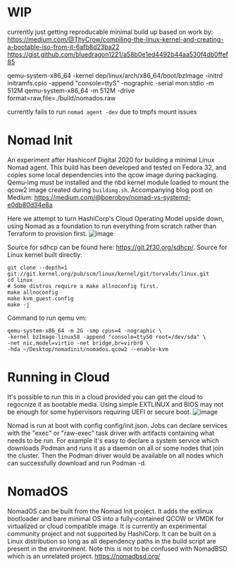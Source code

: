 # WIP
currently just getting reproducable minimal build up based on work by:
https://medium.com/@ThyCrow/compiling-the-linux-kernel-and-creating-a-bootable-iso-from-it-6afb8d23ba22
https://gist.github.com/bluedragon1221/a58b0e1ed4492b44aa530f4db0ffef85

qemu-system-x86_64 -kernel dep/linux/arch/x86_64/boot/bzImage -initrd initramfs.cpio -append "console=ttyS" -nographic -serial mon:stdio -m 512M
qemu-system-x86_64 -m 512M -drive format=raw,file=./build/nomados.raw

currently fails to run `nomad agent -dev` due to tmpfs mount issues

# Nomad Init
An experiment after Hashiconf Digital 2020 for building a minimal Linux Nomad agent. This build has been developed and tested on Fedora 32, and copies some local dependencies into the qcow image during packaging.  Qemu-img must be installed and the nbd kernel module loaded to mount the qcow2 image created during `buildimg.sh`.  Accompanying blog post on Medium: https://medium.com/@boeroboy/nomad-vs-systemd-e0db80d34e8a

Here we attempt to turn HashiCorp's Cloud Operating Model upside down, using Nomad as a foundation to run everything from scratch rather than Terraform to provision first.
![image](https://user-images.githubusercontent.com/7536012/159683583-618a326d-80ab-4d37-8f9a-d54d6fb18635.png)

Source for sdhcp can be found here: https://git.2f30.org/sdhcp/.
Source for Linux kernel built directly:
```
git clone --depth=1 git://git.kernel.org/pub/scm/linux/kernel/git/torvalds/linux.git
cd linux
# Some distros require a make allnoconfig first.
make allnoconfig
make kvm_guest.config
make -j
```

Command to run qemu vm:
```
qemu-system-x86_64 -m 2G -smp cpus=4 -nographic \
-kernel bzImage-linux58 -append "console=ttyS0 root=/dev/sda" \
-net nic,model=virtio -net bridge,br=virbr0 \
-hda ~/Desktop/nomadinit/nomados.qcow2 --enable-kvm
```
# Running in Cloud
It's possible to run this in a cloud provided you can get the cloud to regocnize it as bootable media. Using simple EXTLINUX and BIOS may not be enough for some hypervisors requiring UEFI or secure boot.
![image](https://miro.medium.com/max/720/1*Dz6x39NuHnH1leRb6Hp5Og.jpeg)

Nomad is run at boot with config config/init.json.
Jobs can declare services with the "exec" or "raw-exec" task driver with artifacts containing what needs to be run. For example it's easy to declare a system service which downloads Podman and runs it as a daemon on all or some nodes that join the cluster.  Then the Podman driver would be available on all nodes which can successfully download and run Podman -d.

# NomadOS
NomadOS can be built from the Nomad Init project.  It adds the extlinux bootloader and bare minimal OS into a fully-contained QCOW or VMDK for virtualized or cloud compatible image.  It is currently an experimental community project and not supported by HashiCorp.  It can be built on a Linux distribution so long as all dependency paths in the build script are present in the environment.  Note this is not to be confused with NomadBSD which is an unrelated project.  https://nomadbsd.org/
